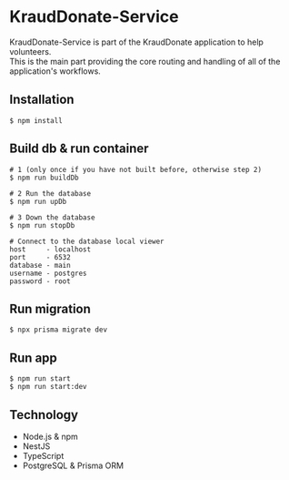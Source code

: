 # KraudDonate-Service

KraudDonate-Service is part of the KraudDonate application to help volunteers. <br/>
This is the main part providing the core routing and handling of all of the application's workflows.

## Installation

```
$ npm install
```

## Build db & run container

```
# 1 (only once if you have not built before, otherwise step 2)
$ npm run buildDb 

# 2 Run the database
$ npm run upDb

# 3 Down the database
$ npm run stopDb

# Connect to the database local viewer
host     - localhost
port     - 6532
database - main
username - postgres
password - root
```
## Run migration

```
$ npx prisma migrate dev
```
## Run app

```
$ npm run start
$ npm run start:dev
```

## Technology

- Node.js & npm
- NestJS
- TypeScript
- PostgreSQL & Prisma ORM
